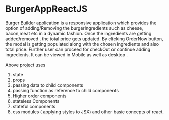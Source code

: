 # BurgerAppReactJS

Burger Builder application is a responsive application which provides the option of adding/Removing the burgerIngredients such as cheese, bacon,meat etc in a dynamic fashion. Once the ingredients are getting added/removed , the total price gets updated. By clicking OrderNow button, the modal is getting populated along with the chosen ingredients and also total price. Further user can proceed for checkOut or continue adding ingredients. 
It can be viewed in Mobile as well as desktop .

Above project uses 
1. state 
2. props
3. passing data to child components
4. passing function as reference to child components
5. Higher order components 
6. stateless Components
7. stateful components
8. css modules ( applying styles to JSX) and other basic concepts of react.
